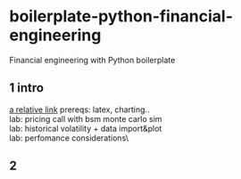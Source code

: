 # boilerplate-python-financial-engineering
Financial engineering with Python boilerplate

## 1 intro
[a relative link](1-intro.ipynb)
prereqs: latex, charting.. \
lab: pricing call with bsm monte carlo sim\
lab: historical volatility + data import&plot\
lab: perfomance considerations\

## 2 



